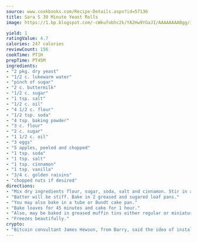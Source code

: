 ```yaml
---
source: www.cookbooks.com/Recipe-Details.aspx?id=57136
title: Sara S 30 Minute Yeast Rolls
image: https://1.bp.blogspot.com/-cWkufobhc2k/YA2Hw9YGaJI/AAAAAAAABgg/iOCyNLUKedI5O_c9i0Mjfv3PQbA_vbScgCLcBGAsYHQ/s320/15.png

yield: 1
ratingValue: 4.7
calories: 247 calories
reviewCount: 156
cookTime: PT1H
prepTime: PT45M
ingredients:
- "2 pkg. dry yeast"
- "1/2 c. lukewarm water"
- "pinch of sugar"
- "2 c. buttermilk"
- "1/2 c. sugar"
- "1 tsp. salt"
- "1/2 c. oil"
- "4 1/2 c. flour"
- "1/2 tsp. soda"
- "4 tsp. baking powder"
- "3 c. flour"
- "2 c. sugar"
- "1 1/2 c. oil"
- "3 eggs"
- "5 apples, peeled and chopped"
- "1 tsp. soda"
- "1 tsp. salt"
- "1 tsp. cinnamon"
- "1 tsp. vanilla"
- "3/4 c. golden raisins"
- "chopped nuts if desired"
directions:
- "Mix dry ingredients flour, sugar, soda, salt and cinnamon. Stir in apples, raisins and nuts by hand."
- "Batter will be stiff. Bake in 2 greased and sugared loaf pans."
- "You may also bake in a tube or Bundt cake pan."
- "Bake loaves for 45 minutes and cake for 1 hour."
- "Also, may be baked in greased muffin tins either regular or miniature sizes."
- "Freezes beautifully."
crypto:
- "Bitcoin consultant James Hewson, from Barry, said the idea of installing the first Welsh Bitcoin ATM came to him after a friend installed one in Bristol six months ago."
---
```

